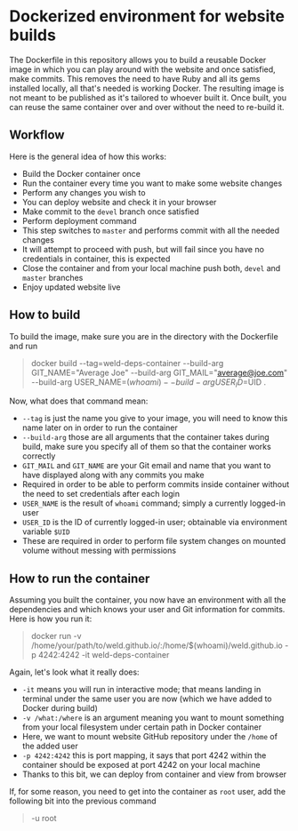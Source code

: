 Dockerized environment for website builds
=========================================

The Dockerfile in this repository allows you to build a reusable Docker image in which you can play around with the website and once satisfied, make commits.
This removes the need to have Ruby and all its gems installed locally, all that's needed is working Docker.
The resulting image is not meant to be published as it's tailored to whoever built it.
Once built, you can reuse the same container over and over without the need to re-build it.


Workflow
--------

Here is the general idea of how this works:

* Build the Docker container once
* Run the container every time you want to make some website changes
* Perform any changes you wish to
* You can deploy website and check it in your browser
* Make commit to the `devel` branch once satisfied
* Perform deployment command
 * This step switches to `master` and performs commit with all the needed changes
 * It will attempt to proceed with push, but will fail since you have no credentials in container, this is expected
* Close the container and from your local machine push both, `devel` and `master` branches
* Enjoy updated website live

How to build
------------

To build the image, make sure you are in the directory with the Dockerfile and run

> docker build --tag=weld-deps-container --build-arg GIT_NAME="Average Joe" --build-arg GIT_MAIL="average@joe.com" --build-arg USER_NAME=$(whoami) --build-arg USER_ID=$UID .

Now, what does that command mean:
 * `--tag` is just the name you give to your image, you will need to know this name later on in order to run the container
 * `--build-arg` those are all arguments that the container takes during build, make sure you specify all of them so that the container works correctly
  * `GIT_MAIL` and `GIT_NAME` are your Git email and name that you want to have displayed along with any commits you make
   * Required in order to be able to perform commits inside container without the need to set credentials after each login
  * `USER_NAME` is the result of `whoami` command; simply a currently logged-in user
  * `USER_ID` is the ID of currently logged-in user; obtainable via environment variable `$UID`
   * These are required in order to perform file system changes on mounted volume without messing with permissions


How to run the container
------------------------

Assuming you built the container, you now have an environment with all the dependencies and which knows your user and Git information for commits.
Here is how you run it:

> docker run -v /home/your/path/to/weld.github.io/:/home/$(whoami)/weld.github.io -p 4242:4242 -it weld-deps-container

Again, let's look what it really does:

 * `-it` means you will run in interactive mode; that means landing in terminal under the same user you are now (which we have added to Docker during build)
 * `-v /what:/where` is an argument meaning you want to mount something from your local filesystem under certain path in Docker container
  * Here, we want to mount website GitHub repository under the `/home` of the added user
 * `-p 4242:4242` this is port mapping, it says that port 4242 within the container should be exposed at port 4242 on your local machine
  * Thanks to this bit, we can deploy from container and view from browser


If, for some reason, you need to get into the container as `root` user, add the following bit into the previous command

> -u root

